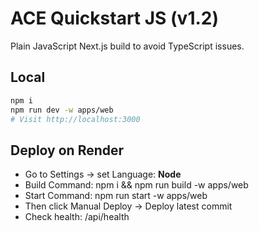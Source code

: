 
# ACE Quickstart JS (v1.2)
Plain JavaScript Next.js build to avoid TypeScript issues.

## Local
```bash
npm i
npm run dev -w apps/web
# Visit http://localhost:3000
```

## Deploy on Render
- Go to Settings → set Language: **Node**
- Build Command:
  npm i && npm run build -w apps/web
- Start Command:
  npm run start -w apps/web
- Then click Manual Deploy → Deploy latest commit
- Check health: /api/health

